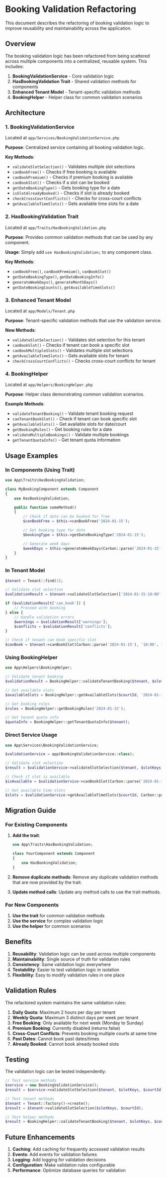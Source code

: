 # Booking Validation Refactoring

This document describes the refactoring of booking validation logic to improve reusability and maintainability across the application.

## Overview

The booking validation logic has been refactored from being scattered across multiple components into a centralized, reusable system. This includes:

1. **BookingValidationService** - Core validation logic
2. **HasBookingValidation Trait** - Shared validation methods for components
3. **Enhanced Tenant Model** - Tenant-specific validation methods
4. **BookingHelper** - Helper class for common validation scenarios

## Architecture

### 1. BookingValidationService

Located at `app/Services/BookingValidationService.php`

**Purpose**: Centralized service containing all booking validation logic.

**Key Methods**:
- `validateSlotSelection()` - Validates multiple slot selections
- `canBookFree()` - Checks if free booking is available
- `canBookPremium()` - Checks if premium booking is available
- `canBookSlot()` - Checks if a slot can be booked
- `getDateBookingType()` - Gets booking type for a date
- `isSlotAlreadyBooked()` - Checks if slot is already booked
- `checkCrossCourtConflicts()` - Checks for cross-court conflicts
- `getAvailableTimeSlots()` - Gets available time slots for a date

### 2. HasBookingValidation Trait

Located at `app/Traits/HasBookingValidation.php`

**Purpose**: Provides common validation methods that can be used by any component.

**Usage**: Simply add `use HasBookingValidation;` to any component class.

**Key Methods**:
- `canBookFree()`, `canBookPremium()`, `canBookSlot()`
- `getDateBookingType()`, `getDateBookingInfo()`
- `generateWeekDays()`, `generateMonthDays()`
- `getDateBookingCounts()`, `getAvailableTimeSlots()`

### 3. Enhanced Tenant Model

Located at `app/Models/Tenant.php`

**Purpose**: Tenant-specific validation methods that use the validation service.

**New Methods**:
- `validateSlotSelection()` - Validates slot selection for this tenant
- `canBookSlot()` - Checks if tenant can book a specific slot
- `canBookMultipleSlots()` - Validates multiple slot selections
- `getAvailableTimeSlots()` - Gets available slots for tenant
- `checkCrossCourtConflicts()` - Checks cross-court conflicts for tenant

### 4. BookingHelper

Located at `app/Helpers/BookingHelper.php`

**Purpose**: Helper class demonstrating common validation scenarios.

**Example Methods**:
- `validateTenantBooking()` - Validate tenant booking request
- `canTenantBookSlot()` - Check if tenant can book specific slot
- `getAvailableSlots()` - Get available slots for date/court
- `getBookingRules()` - Get booking rules for a date
- `validateMultipleBookings()` - Validate multiple bookings
- `getTenantQuotaInfo()` - Get tenant quota information

## Usage Examples

### In Components (Using Trait)

```php
use App\Traits\HasBookingValidation;

class MyBookingComponent extends Component
{
    use HasBookingValidation;

    public function someMethod()
    {
        // Check if date can be booked for free
        $canBookFree = $this->canBookFree('2024-01-15');

        // Get booking type for date
        $bookingType = $this->getDateBookingType('2024-01-15');

        // Generate week days
        $weekDays = $this->generateWeekDays(Carbon::parse('2024-01-15'));
    }
}
```

### In Tenant Model

```php
$tenant = Tenant::find(1);

// Validate slot selection
$validationResult = $tenant->validateSlotSelection(['2024-01-15-10:00', '2024-01-15-11:00'], 1);

if ($validationResult['can_book']) {
    // Proceed with booking
} else {
    // Handle validation errors
    $warnings = $validationResult['warnings'];
    $conflicts = $validationResult['conflicts'];
}

// Check if tenant can book specific slot
$canBook = $tenant->canBookSlot(Carbon::parse('2024-01-15'), '10:00', 1);
```

### Using BookingHelper

```php
use App\Helpers\BookingHelper;

// Validate tenant booking
$validationResult = BookingHelper::validateTenantBooking($tenant, $slotKeys, $courtId);

// Get available slots
$availableSlots = BookingHelper::getAvailableSlots($courtId, '2024-01-15');

// Get booking rules
$rules = BookingHelper::getBookingRules('2024-01-15');

// Get tenant quota info
$quotaInfo = BookingHelper::getTenantQuotaInfo($tenant);
```

### Direct Service Usage

```php
use App\Services\BookingValidationService;

$validationService = app(BookingValidationService::class);

// Validate slot selection
$result = $validationService->validateSlotSelection($tenant, $slotKeys, $courtId);

// Check if slot is available
$isAvailable = $validationService->canBookSlot(Carbon::parse('2024-01-15'), '10:00');

// Get available time slots
$slots = $validationService->getAvailableTimeSlots($courtId, Carbon::parse('2024-01-15'));
```

## Migration Guide

### For Existing Components

1. **Add the trait**:
   ```php
   use App\Traits\HasBookingValidation;

   class YourComponent extends Component
   {
       use HasBookingValidation;
   }
   ```

2. **Remove duplicate methods**: Remove any duplicate validation methods that are now provided by the trait.

3. **Update method calls**: Update any method calls to use the trait methods.

### For New Components

1. **Use the trait** for common validation methods
2. **Use the service** for complex validation logic
3. **Use the helper** for common scenarios

## Benefits

1. **Reusability**: Validation logic can be used across multiple components
2. **Maintainability**: Single source of truth for validation rules
3. **Consistency**: Same validation logic everywhere
4. **Testability**: Easier to test validation logic in isolation
5. **Flexibility**: Easy to modify validation rules in one place

## Validation Rules

The refactored system maintains the same validation rules:

1. **Daily Quota**: Maximum 2 hours per day per tenant
2. **Weekly Quota**: Maximum 3 distinct days per week per tenant
3. **Free Booking**: Only available for next week (Monday to Sunday)
4. **Premium Booking**: Currently disabled (returns false)
5. **Cross-Court Conflicts**: Prevents booking multiple courts at same time
6. **Past Dates**: Cannot book past dates/times
7. **Already Booked**: Cannot book already booked slots

## Testing

The validation logic can be tested independently:

```php
// Test service methods
$service = new BookingValidationService();
$result = $service->validateSlotSelection($tenant, $slotKeys, $courtId);

// Test tenant methods
$tenant = Tenant::factory()->create();
$result = $tenant->validateSlotSelection($slotKeys, $courtId);

// Test helper methods
$result = BookingHelper::validateTenantBooking($tenant, $slotKeys, $courtId);
```

## Future Enhancements

1. **Caching**: Add caching for frequently accessed validation results
2. **Events**: Add events for validation failures
3. **Logging**: Add logging for validation decisions
4. **Configuration**: Make validation rules configurable
5. **Performance**: Optimize database queries for validation

